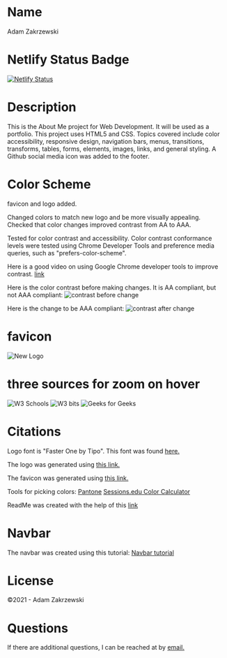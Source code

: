 # Name
Adam Zakrzewski

# Netlify Status Badge
[![Netlify Status](https://api.netlify.com/api/v1/badges/4fc5d649-76ca-4fbb-8ed2-760548fa1d9b/deploy-status)](https://app.netlify.com/sites/adamzakrzewski9/deploys)

# Description

This is the About Me project for Web Development. It will be used as a portfolio. This project uses HTML5 and CSS. Topics covered include color accessibility, responsive design, navigation bars, menus, transitions, transforms, tables, forms, elements, images, links, and general styling. A Github social media icon was added to the footer.

# Color Scheme

favicon and logo added.

Changed colors to match new logo and be more visually appealing. Checked that color changes improved contrast from AA to AAA.

Tested for color contrast and accessibility. Color contrast conformance levels were tested using Chrome Developer Tools and preference media queries, such as "prefers-color-scheme".

Here is a good video on using Google Chrome developer tools to improve contrast.
[link](https://www.youtube.com/watch?v=sEDnmNtEaqQ&feature=emb_title)


Here is the color contrast before making changes. It is AA compliant, but not AAA compliant:
![contrast before change](https://adamzakrzewski9.netlify.app/img/precontrast.png)

Here is the change to be AAA compliant:
![contrast after change](https://adamzakrzewski9.netlify.app/img/postcontrast.png)

# favicon
![New Logo](https://adamzakrzewski9.netlify.app/img/favicon-96x96.png)

# three sources for zoom on hover

![W3 Schools](https://www.w3schools.com/howto/howto_css_zoom_hover.asp)
![W3 bits](https://w3bits.com/css-image-hover-zoom/)
![Geeks for Geeks](https://www.geeksforgeeks.org/how-to-zoom-an-image-on-mouse-hover-using-css/)


# Citations
Logo font is "Faster One by Tipo". This font was found [here.](https://www.1001fonts.com/black+google-web-fonts.html?page=1)

The logo was generated using [this link.](https://www.favicon-generator.org/)

The favicon was generated using [this link.](https://www.favicon-generator.org/)

Tools for picking colors:
    [Pantone](https://www.pantone.com/color-finder)
    [Sessions.edu Color Calculator](https://www.sessions.edu/color-calculator/)

ReadMe was created with the help of this [link](https://www.makeareadme.com/)

# Navbar
The navbar was created using this tutorial:
[Navbar tutorial](https://code-boxx.com/simple-responsive-pure-css-hamburger-menu/)

# License
©2021 - Adam Zakrzewski

# Questions
If there are additional questions, I can be reached at by [email.](azak5274@stu.raritanval.edu)

